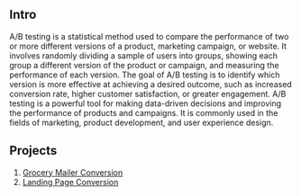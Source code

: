 ## Intro
A/B testing is a statistical method used to compare the performance of two or more different versions of a product, marketing campaign, or website. 
It involves randomly dividing a sample of users into groups, showing each group a different version of the product or campaign, and measuring the performance 
of each version. The goal of A/B testing is to identify which version is more effective at achieving a desired outcome, such as increased conversion rate, 
higher customer satisfaction, or greater engagement. A/B testing is a powerful tool for making data-driven decisions and improving the performance of products 
and campaigns. It is commonly used in the fields of marketing, product development, and user experience design.

## Projects
1. [Grocery Mailer Conversion](https://github.com/djbrown227/Daniel_Portfolio/blob/main/AB%20Testing/AB%20Testing/AB%20Testing%20-%20Grocery%20Mailer%20Conversion.pdf)
2. [Landing Page Conversion](https://github.com/djbrown227/Daniel_Portfolio/blob/main/AB%20Testing/AB%20Testing/AB%20Testing%20-%20Landing%20Page%20Conversion.pdf)
